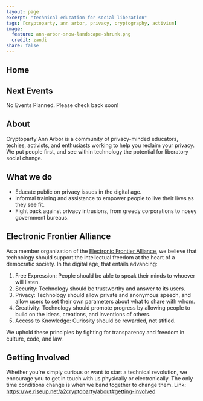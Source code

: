 ```yaml
---
layout: page
excerpt: "technical education for social liberation"
tags: [cryptoparty, ann arbor, privacy, cryptography, activism]
image:
  feature: ann-arbor-snow-landscape-shrunk.png
  credit: zandi
share: false
---
```

## Home

## Next Events
No Events Planned.
Please check back soon!

## About

Cryptoparty Ann Arbor is a community of privacy-minded educators, techies, activists, and enthusiasts working to help you reclaim your privacy.
We put people first, and see within technology the potential for liberatory social change.

## What we do
* Educate public on privacy issues in the digital age.
* Informal training and assistance to empower people to live their lives as they see fit.
* Fight back against privacy intrusions, from greedy corporations to nosey government bureaus.

## Electronic Frontier Alliance
As a member organization of the [Electronic Frontier Alliance](https://eff.org/efa), we believe that technology should support the intellectual freedom at the heart of a democratic society. In the digital age, that entails advancing:
1. Free Expression: People should be able to speak their minds to whoever will listen.
2. Security: Technology should be trustworthy and answer to its users.
3. Privacy: Technology should allow private and anonymous speech, and allow users to set their own parameters about what to share with whom.
4. Creativity: Technology should promote progress by allowing people to build on the ideas, creations, and inventions of others. 
5. Access to Knowledge: Curiosity should be rewarded, not stifled.

We uphold these principles by fighting for transparency and freedom in culture, code, and law.  

## Getting Involved
Whether you're simply curious or want to start a technical revolution, we encourage you to get in touch with us physically or electronically.
The only time conditions change is when we band together to change them.
Link: https://we.riseup.net/a2cryptoparty/about#getting-involved
